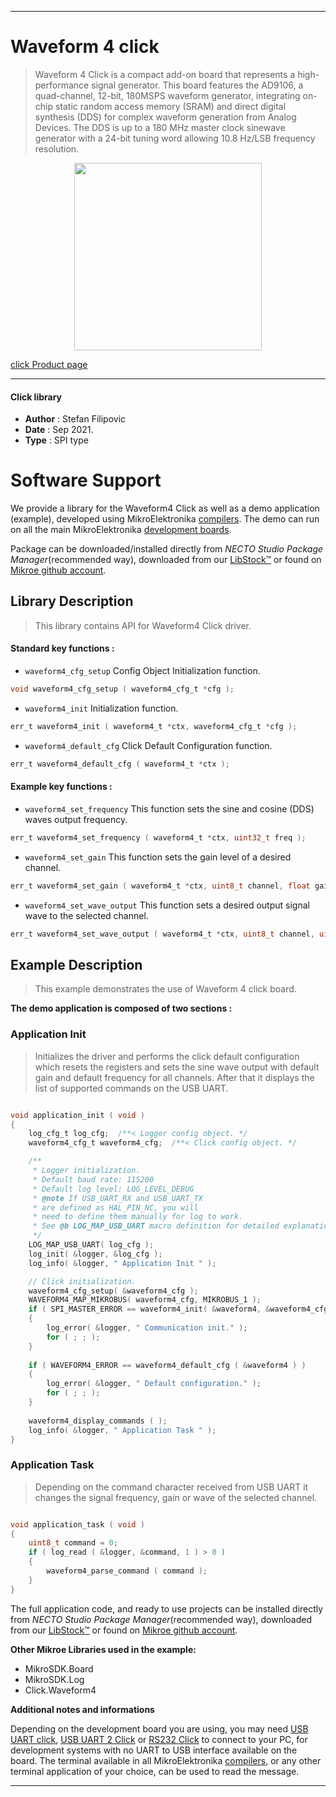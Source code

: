 
---
# Waveform 4 click

> Waveform 4 Click is a compact add-on board that represents a high-performance signal generator. This board features the AD9106, a quad-channel, 12-bit, 180MSPS waveform generator, integrating on-chip static random access memory (SRAM) and direct digital synthesis (DDS) for complex waveform generation from Analog Devices. The DDS is up to a 180 MHz master clock sinewave generator with a 24-bit tuning word allowing 10.8 Hz/LSB frequency resolution.

<p align="center">
  <img src="https://download.mikroe.com/images/click_for_ide/waveform4_click.png" height=300px>
</p>

[click Product page](https://www.mikroe.com/waveform-4-click)

---


#### Click library

- **Author**        : Stefan Filipovic
- **Date**          : Sep 2021.
- **Type**          : SPI type


# Software Support

We provide a library for the Waveform4 Click
as well as a demo application (example), developed using MikroElektronika
[compilers](https://www.mikroe.com/necto-studio).
The demo can run on all the main MikroElektronika [development boards](https://www.mikroe.com/development-boards).

Package can be downloaded/installed directly from *NECTO Studio Package Manager*(recommended way), downloaded from our [LibStock&trade;](https://libstock.mikroe.com) or found on [Mikroe github account](https://github.com/MikroElektronika/mikrosdk_click_v2/tree/master/clicks).

## Library Description

> This library contains API for Waveform4 Click driver.

#### Standard key functions :

- `waveform4_cfg_setup` Config Object Initialization function.
```c
void waveform4_cfg_setup ( waveform4_cfg_t *cfg );
```

- `waveform4_init` Initialization function.
```c
err_t waveform4_init ( waveform4_t *ctx, waveform4_cfg_t *cfg );
```

- `waveform4_default_cfg` Click Default Configuration function.
```c
err_t waveform4_default_cfg ( waveform4_t *ctx );
```

#### Example key functions :

- `waveform4_set_frequency` This function sets the sine and cosine (DDS) waves output frequency.
```c
err_t waveform4_set_frequency ( waveform4_t *ctx, uint32_t freq );
```

- `waveform4_set_gain` This function sets the gain level of a desired channel.
```c
err_t waveform4_set_gain ( waveform4_t *ctx, uint8_t channel, float gain );
```

- `waveform4_set_wave_output` This function sets a desired output signal wave to the selected channel.
```c
err_t waveform4_set_wave_output ( waveform4_t *ctx, uint8_t channel, uint8_t wave );
```

## Example Description

> This example demonstrates the use of Waveform 4 click board.

**The demo application is composed of two sections :**

### Application Init

> Initializes the driver and performs the click default configuration which resets the registers and sets the sine wave output with default gain and 
> default frequency for all channels. After that it displays the list of supported commands on the USB UART.

```c

void application_init ( void )
{
    log_cfg_t log_cfg;  /**< Logger config object. */
    waveform4_cfg_t waveform4_cfg;  /**< Click config object. */

    /** 
     * Logger initialization.
     * Default baud rate: 115200
     * Default log level: LOG_LEVEL_DEBUG
     * @note If USB_UART_RX and USB_UART_TX 
     * are defined as HAL_PIN_NC, you will 
     * need to define them manually for log to work. 
     * See @b LOG_MAP_USB_UART macro definition for detailed explanation.
     */
    LOG_MAP_USB_UART( log_cfg );
    log_init( &logger, &log_cfg );
    log_info( &logger, " Application Init " );

    // Click initialization.
    waveform4_cfg_setup( &waveform4_cfg );
    WAVEFORM4_MAP_MIKROBUS( waveform4_cfg, MIKROBUS_1 );
    if ( SPI_MASTER_ERROR == waveform4_init( &waveform4, &waveform4_cfg ) )
    {
        log_error( &logger, " Communication init." );
        for ( ; ; );
    }
    
    if ( WAVEFORM4_ERROR == waveform4_default_cfg ( &waveform4 ) )
    {
        log_error( &logger, " Default configuration." );
        for ( ; ; );
    }
    
    waveform4_display_commands ( );
    log_info( &logger, " Application Task " );
}

```

### Application Task

> Depending on the command character received from USB UART it changes the signal frequency, gain or wave of the selected channel.

```c

void application_task ( void )
{
    uint8_t command = 0;
    if ( log_read ( &logger, &command, 1 ) > 0 ) 
    {
        waveform4_parse_command ( command );
    }
}

```

The full application code, and ready to use projects can be installed directly from *NECTO Studio Package Manager*(recommended way), downloaded from our [LibStock&trade;](https://libstock.mikroe.com) or found on [Mikroe github account](https://github.com/MikroElektronika/mikrosdk_click_v2/tree/master/clicks).

**Other Mikroe Libraries used in the example:**

- MikroSDK.Board
- MikroSDK.Log
- Click.Waveform4

**Additional notes and informations**

Depending on the development board you are using, you may need
[USB UART click](http://shop.mikroe.com/usb-uart-click),
[USB UART 2 Click](http://shop.mikroe.com/usb-uart-2-click) or
[RS232 Click](http://shop.mikroe.com/rs232-click) to connect to your PC, for
development systems with no UART to USB interface available on the board. The
terminal available in all MikroElektronika
[compilers](http://shop.mikroe.com/compilers), or any other terminal application
of your choice, can be used to read the message.

---
